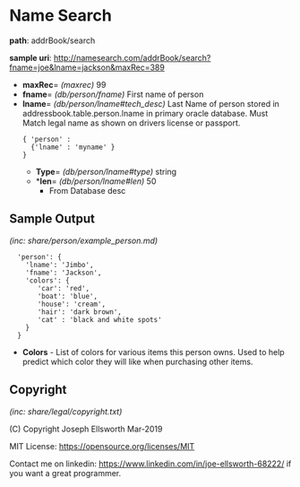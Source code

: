 # Name Search

**path**: addrBook/search

**sample uri**: http://namesearch.com/addrBook/search?fname=joe&lname=jackson&maxRec=389

* **maxRec**= *(maxrec)* 99
* **fname**=  *(db/person/fname)*  First name of person
* **lname**=  *(db/person/lname#tech_desc)*  Last Name of person stored in addressbook.table.person.lname in primary oracle database. 
  Must Match legal name as shown on drivers license or passport. 
  ```
  { 'person' : 
    {'lname' : 'myname' } 
  }
  ```
  * **Type**= *(db/person/lname#type)*  string
  * ***len**= *(db/person/lname#len)*  50
      * From Database desc 

## Sample Output
 *(inc: share/person/example_person.md)*  
```
  'person': {
    'lname': 'Jimbo',
    'fname': 'Jackson',
    'colors': {
       'car': 'red',
       'boat': 'blue',
       'house': 'cream',
       'hair': 'dark brown',
       'cat' : 'black and white spots'
    }
  } 
```

* **Colors** - List of colors for various items this person owns.  Used to help predict which color they will like when purchasing other items.

## Copyright  
 *(inc: share/legal/copyright.txt)*  


(C) Copyright Joseph Ellsworth Mar-2019

MIT License: https://opensource.org/licenses/MIT

Contact me on linkedin: https://www.linkedin.com/in/joe-ellsworth-68222/ if you want a great programmer.



